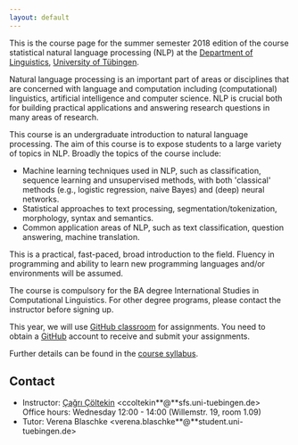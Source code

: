 ```yaml
---
layout: default
---
```


This is the course page
for the summer semester 2018 edition of the course
statistical natural language processing (NLP)
at the [Department of Linguistics](http://sfs.uni-tuebingen.de),
[University of Tübingen](http://uni-tuebingen.de).

Natural language processing  is
an important part of areas or disciplines
that are concerned with language and computation
including (computational) linguistics, artificial intelligence and
computer science. NLP is crucial both for building practical
applications and answering research questions in many areas of
research.

This course is an undergraduate introduction to natural language
processing. The aim of this course is to expose students to a large
variety of topics in NLP. Broadly the topics of the course include:

- Machine learning techniques used in NLP,
  such as classification,
  sequence learning and unsupervised methods,
  with both 'classical' methods (e.g., logistic regression,
  naive Bayes) and (deep) neural networks.
- Statistical approaches to text processing, segmentation/tokenization,
  morphology, syntax and semantics.
- Common application areas of NLP,
  such as text classification, question answering, machine
  translation.

This is a practical, fast-paced, broad introduction to the field.
Fluency in programming and ability to learn new programming languages
and/or environments will be assumed.

The course is compulsory for the BA degree International Studies in
Computational Linguistics. For other degree programs, please contact
the instructor before signing up.

This year, we will use
[GitHub classroom](https://classroom.github.com/classrooms/36228864-nlp-course-sfs-university-of-tubingen)
for assignments.
You need to obtain a [GitHub](https://github.com) account
to receive and submit your assignments.

Further details can be found in the [course syllabus](snlp-syllabus2018.pdf).

## Contact

- Instructor: [Çağrı Çöltekin](http://coltekin.net/cagri/)
    <ccoltekin**@**sfs.uni-tuebingen.de>  
    Office hours: Wednesday 12:00 - 14:00
    (Willemstr. 19, room 1.09)
- Tutor: Verena Blaschke <verena.blaschke**@**student.uni-tuebingen.de>

